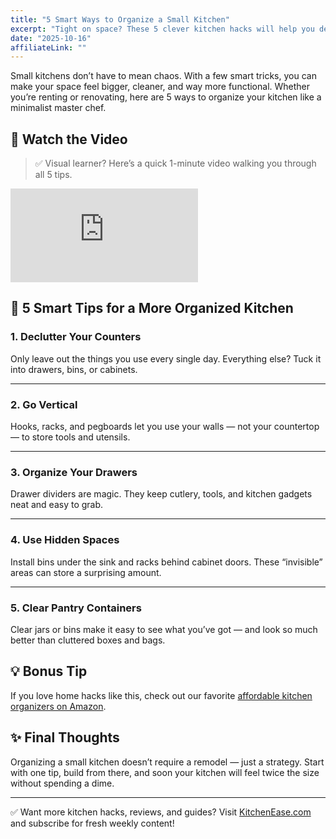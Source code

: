 ```yaml
---
title: "5 Smart Ways to Organize a Small Kitchen"
excerpt: "Tight on space? These 5 clever kitchen hacks will help you declutter and organize like a pro — even in the tiniest kitchens."
date: "2025-10-16"
affiliateLink: ""
---
```


Small kitchens don’t have to mean chaos. With a few smart tricks, you can make your space feel bigger, cleaner, and way more functional. Whether you’re renting or renovating, here are 5 ways to organize your kitchen like a minimalist master chef.

<div class="gap-section"></div>

## 🎥 Watch the Video

> ✅ Visual learner? Here’s a quick 1-minute video walking you through all 5 tips.

<div class="video-container rounded-xl shadow-md overflow-hidden border border-stone-300">
  <iframe
    src="https://www.youtube.com/embed/qrAMC8Ac7OM"
    title="5 Smart Ways to Organize a Small Kitchen"
    frameborder="0"
    allow="accelerometer; autoplay; clipboard-write; encrypted-media; gyroscope; picture-in-picture"
    allowfullscreen
    loading="lazy"
    class="w-full h-full object-cover"
  ></iframe>
</div>

<div class="gap-section"></div>

## 🧠 5 Smart Tips for a More Organized Kitchen

### 1. Declutter Your Counters  
Only leave out the things you use every single day. Everything else? Tuck it into drawers, bins, or cabinets.

---

### 2. Go Vertical  
Hooks, racks, and pegboards let you use your walls — not your countertop — to store tools and utensils.

---

### 3. Organize Your Drawers  
Drawer dividers are magic. They keep cutlery, tools, and kitchen gadgets neat and easy to grab.

---

### 4. Use Hidden Spaces  
Install bins under the sink and racks behind cabinet doors. These “invisible” areas can store a surprising amount.

---

### 5. Clear Pantry Containers  
Clear jars or bins make it easy to see what you’ve got — and look so much better than cluttered boxes and bags.

<div class="gap-section"></div>

## 💡 Bonus Tip

If you love home hacks like this, check out our favorite [affordable kitchen organizers on Amazon](https://www.amazon.com/dp/EXAMPLE?tag=yourID-20).

<div class="gap-section"></div>

## ✨ Final Thoughts

Organizing a small kitchen doesn’t require a remodel — just a strategy. Start with one tip, build from there, and soon your kitchen will feel twice the size without spending a dime.

---

✅ Want more kitchen hacks, reviews, and guides? Visit [KitchenEase.com](https://kitchenease.com) and subscribe for fresh weekly content!
